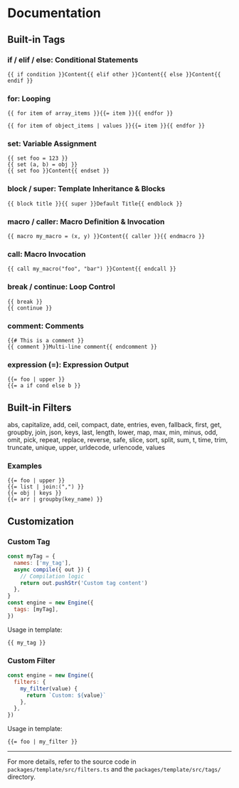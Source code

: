 # Documentation

## Built-in Tags

### **if / elif / else**: Conditional Statements

```jianjia
{{ if condition }}Content{{ elif other }}Content{{ else }}Content{{ endif }}
```

### **for**: Looping

```jianjia
{{ for item of array_items }}{{= item }}{{ endfor }}
```

```jianjia
{{ for item of object_items | values }}{{= item }}{{ endfor }}
```

### **set**: Variable Assignment

```jianjia
{{ set foo = 123 }}
{{ set (a, b) = obj }}
{{ set foo }}Content{{ endset }}
```

### **block / super**: Template Inheritance & Blocks

```jianjia
{{ block title }}{{ super }}Default Title{{ endblock }}
```

### **macro / caller**: Macro Definition & Invocation

```jianjia
{{ macro my_macro = (x, y) }}Content{{ caller }}{{ endmacro }}
```

### **call**: Macro Invocation

```jianjia
{{ call my_macro("foo", "bar") }}Content{{ endcall }}
```

### **break / continue**: Loop Control

```jianjia
{{ break }}
{{ continue }}
```

### **comment**: Comments

```jianjia
{{# This is a comment }}
{{ comment }}Multi-line comment{{ endcomment }}
```

### **expression (=)**: Expression Output

```jianjia
{{= foo | upper }}
{{= a if cond else b }}
```

## Built-in Filters

abs, capitalize, add, ceil, compact, date, entries, even, fallback, first, get, groupby, join, json, keys, last, length, lower, map, max, min, minus, odd, omit, pick, repeat, replace, reverse, safe, slice, sort, split, sum, t, time, trim, truncate, unique, upper, urldecode, urlencode, values

### Examples

```jianjia
{{= foo | upper }}
{{= list | join:(",") }}
{{= obj | keys }}
{{= arr | groupby(key_name) }}
```

## Customization

### Custom Tag

```javascript
const myTag = {
  names: ['my_tag'],
  async compile({ out }) {
    // Compilation logic
    return out.pushStr('Custom tag content')
  },
}
const engine = new Engine({
  tags: [myTag],
})
```

Usage in template:

```jianjia
{{ my_tag }}
```

### Custom Filter

```javascript
const engine = new Engine({
  filters: {
    my_filter(value) {
      return `Custom: ${value}`
    },
  },
})
```

Usage in template:

```jianjia
{{= foo | my_filter }}
```

---

For more details, refer to the source code in `packages/template/src/filters.ts` and the `packages/template/src/tags/` directory.
